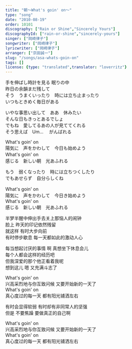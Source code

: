 ```yaml
---
title: "朝～What's goin' on～"
type: "song"
date: "2010-08-19"
order: 10101
discography: ["Rain or Shine","Sincerely Yours"]
discographyId: ["rain-or-shine","sincerely-yours"]
singer: ["岡崎律子"]
songwriter: ["岡崎律子"]
lyricwriter: ["岡崎律子"]
arranger: ["京田誠一"]
slug: "/songs/asa-whats-goin-on"
tags: []
license: {type: "translated",translator: "loverritz"}
---
```


手を伸ばし時計を見る 眠りの中  
昨日の余韻まだ残して  
そう　うまくいったり　時には立ち止まったり  
いつもときめく毎日がある  
  
いやな事思い出して　ああ　休みたい  
そんな日もきっとあるでしょ  
でもね　愛してるあの人が見ててくれる  
そう思えば　Um…　 がんばれる  
  
What's goin' on  
陽気に　声をかわして　今日も始めよう  
What's goin' on　  
感じる　新しい朝　光あふれる  
  
もう　弱くなったり　時には立ちつくしたり  
でもあせらず　自分らしくね  
  
What's goin' on　  
陽気に　声をかわして　今日き始めよう  
What's goin' on  
感じる　新しい朝　光あふれる  
  
<!-- 翻译 -->

半梦半醒中伸出手去关上那恼人的闹钟   
脸上 昨天的印记依然残留   
就这样 有时大步向前   
有时停步歇息 每一天都如此的激动人心   
  
每当想起讨厌的事情 啊 真想坐下休息会儿   
每个人都会这样的经历吧   
但我深爱的那个他正看着我呢   
想到这儿 嗯 又充满斗志了   
  
What's goin' on   
兴高采烈地与你互致问候 又要开始新的一天了   
What's goin' on   
真心度过的每一天 都有阳光铺洒左右   
  
有时会显得软弱 有时却有非同常人的坚强   
但是 不要焦躁 要做真正的自己啊   
  
What's goin' on   
兴高采烈地与你互致问候 又要开始新的一天了   
What's goin' on   
真心度过的每一天 都有阳光铺洒左右  